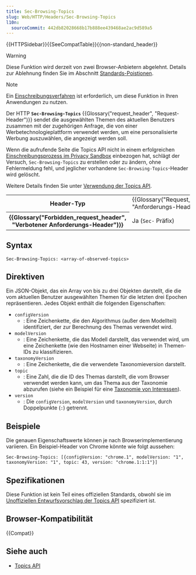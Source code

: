 ```yaml
---
title: Sec-Browsing-Topics
slug: Web/HTTP/Headers/Sec-Browsing-Topics
l10n:
  sourceCommit: 442db82028668b17b888ee439468ae2ac9d589a5
---
```


{{HTTPSidebar}}{{SeeCompatTable}}{{non-standard_header}}

> [!WARNING]
> Diese Funktion wird derzeit von zwei Browser-Anbietern abgelehnt. Details zur Ablehnung finden Sie im Abschnitt [Standards-Poistionen](/de/docs/Web/API/Topics_API#standards_positions).

> [!NOTE]
> Ein [Einschreibungsverfahren](/de/docs/Web/Privacy/Guides/Privacy_sandbox/Enrollment) ist erforderlich, um diese Funktion in Ihren Anwendungen zu nutzen.

Der HTTP **`Sec-Browsing-Topics`** {{Glossary("request_header", "Request-Header")}} sendet die ausgewählten Themen des aktuellen Benutzers zusammen mit der zugehörigen Anfrage, die von einer Werbetechnologieplattform verwendet werden, um eine personalisierte Werbung auszuwählen, die angezeigt werden soll.

Wenn die aufrufende Seite die Topics API nicht in einem erfolgreichen [Einschreibungsprozess im Privacy Sandbox](/de/docs/Web/Privacy/Guides/Privacy_sandbox/Enrollment) einbezogen hat, schlägt der Versuch, `Sec-Browsing-Topics` zu erstellen oder zu ändern, ohne Fehlermeldung fehl, und jeglicher vorhandene `Sec-Browsing-Topics`-Header wird gelöscht.

Weitere Details finden Sie unter [Verwendung der Topics API](/de/docs/Web/API/Topics_API/Using).

<table class="properties">
  <tbody>
    <tr>
      <th scope="row">Header-Typ</th>
      <td>{{Glossary("Request_header", "Anforderungs-Header")}}</td>
    </tr>
    <tr>
      <th scope="row">{{Glossary("Forbidden_request_header", "Verbotener Anforderungs-Header")}}</th>
      <td>Ja (<code>Sec-</code> Präfix)</td>
    </tr>
  </tbody>
</table>

## Syntax

```http
Sec-Browsing-Topics: <array-of-observed-topics>
```

## Direktiven

Ein JSON-Objekt, das ein Array von bis zu drei Objekten darstellt, die die vom aktuellen Benutzer ausgewählten Themen für die letzten drei Epochen repräsentieren. Jedes Objekt enthält die folgenden Eigenschaften:

- `configVersion`
  - : Eine Zeichenkette, die den Algorithmus (außer dem Modellteil) identifiziert, der zur Berechnung des Themas verwendet wird.
- `modelVersion`
  - : Eine Zeichenkette, die das Modell darstellt, das verwendet wird, um eine Zeichenkette (wie den Hostnamen einer Webseite) in Themen-IDs zu klassifizieren.
- `taxonomyVersion`
  - : Eine Zeichenkette, die die verwendete Taxonomieversion darstellt.
- `topic`
  - : Eine Zahl, die die ID des Themas darstellt, die vom Browser verwendet werden kann, um das Thema aus der Taxonomie abzurufen (siehe ein Beispiel für eine [Taxonomie von Interessen](https://github.com/patcg-individual-drafts/topics/blob/main/taxonomy_v1.md)).
- `version`
  - : Die `configVersion`, `modelVersion` und `taxonomyVersion`, durch Doppelpunkte (`:`) getrennt.

## Beispiele

Die genauen Eigenschaftswerte können je nach Browserimplementierung variieren. Ein Beispiel-Header von Chrome könnte wie folgt aussehen:

```http
Sec-Browsing-Topics: [{configVersion: "chrome.1", modelVersion: "1", taxonomyVersion: "1", topic: 43, version: "chrome.1:1:1"}]
```

## Spezifikationen

Diese Funktion ist kein Teil eines offiziellen Standards, obwohl sie im [Unoffiziellen Entwurfsvorschlag der Topics API](https://patcg-individual-drafts.github.io/topics/) spezifiziert ist.

## Browser-Kompatibilität

{{Compat}}

## Siehe auch

- [Topics API](/de/docs/Web/API/Topics_API)
